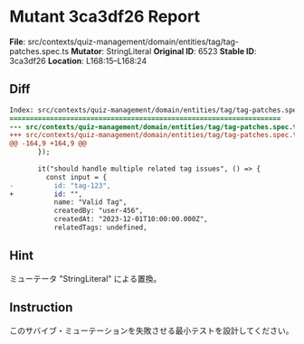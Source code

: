 # Mutant 3ca3df26 Report

**File**: src/contexts/quiz-management/domain/entities/tag/tag-patches.spec.ts
**Mutator**: StringLiteral
**Original ID**: 6523
**Stable ID**: 3ca3df26
**Location**: L168:15–L168:24

## Diff

```diff
Index: src/contexts/quiz-management/domain/entities/tag/tag-patches.spec.ts
===================================================================
--- src/contexts/quiz-management/domain/entities/tag/tag-patches.spec.ts	original
+++ src/contexts/quiz-management/domain/entities/tag/tag-patches.spec.ts	mutated #6523
@@ -164,9 +164,9 @@
       });
 
       it("should handle multiple related tag issues", () => {
         const input = {
-          id: "tag-123",
+          id: "",
           name: "Valid Tag",
           createdBy: "user-456",
           createdAt: "2023-12-01T10:00:00.000Z",
           relatedTags: undefined,
```

## Hint

ミューテータ "StringLiteral" による置換。

## Instruction

このサバイブ・ミューテーションを失敗させる最小テストを設計してください。
